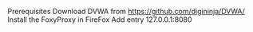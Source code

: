 Prerequisites
    Download DVWA from https://github.com/digininja/DVWA/
    Install the FoxyProxy in FireFox
        Add entry 127.0.0.1:8080

